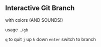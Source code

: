Interactive Git Branch
----------------------

with colors (AND SOUNDS!)

usage `./gb`

`q` to quit
`j` up
`k` down
`enter` switch to branch